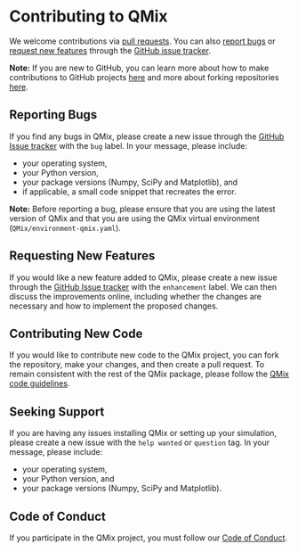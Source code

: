 Contributing to QMix 
====================

We welcome contributions via [pull requests](#contributing-new-code). You can also [report bugs](#reporting-bugs) or [request new features](#requesting-new-features) through the [GitHub issue tracker](https://github.com/garrettj403/QMix/issues).

**Note:** If you are new to GitHub, you can learn more about how to make contributions to GitHub projects [here](https://guides.github.com/introduction/flow/) and more about forking repositories [here](https://guides.github.com/activities/forking/).

Reporting Bugs 
--------------

If you find any bugs in QMix, please create a new issue through the [GitHub Issue tracker](https://github.com/garrettj403/QMix/issues) with the ``bug`` label. In your message, please include:
   - your operating system,
   - your Python version,
   - your package versions (Numpy, SciPy and Matplotlib), and
   - if applicable, a small code snippet that recreates the error.

**Note:** Before reporting a bug, please ensure that you are using the latest version of QMix and that you are using the QMix virtual environment (``QMix/environment-qmix.yaml``).

Requesting New Features
-----------------------

If you would like a new feature added to QMix, please create a new issue through the [GitHub Issue tracker](https://github.com/garrettj403/QMix/issues) with the ``enhancement`` label. We can then discuss the improvements online, including whether the changes are necessary and how to implement the proposed changes.

Contributing New Code
---------------------

If you would like to contribute new code to the QMix project, you can fork the repository, make your changes, and then create a pull request. To remain consistent with the rest of the QMix package, please follow the [QMix code guidelines](https://github.com/garrettj403/QMix/blob/master/CODE_GUIDELINES.md).

Seeking Support
---------------

If you are having any issues installing QMix or setting up your simulation, please create a new issue with the ``help wanted`` or ``question`` tag.  In your message, please include:
   - your operating system,
   - your Python version, and
   - your package versions (Numpy, SciPy and Matplotlib).

Code of Conduct
---------------

If you participate in the QMix project, you must follow our [Code of Conduct](https://github.com/garrettj403/QMix/blob/master/CODE_OF_CONDUCT.md).
